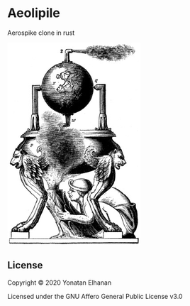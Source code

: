 # Aeolipile

Aerospike clone in rust

![desc](docs/img/aeolipile.jpg)

## License

Copyright © 2020 Yonatan Elhanan

Licensed under the GNU Affero General Public License v3.0
